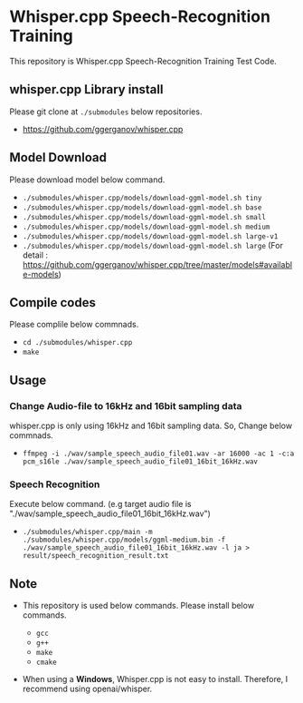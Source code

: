 # Whisper.cpp Speech-Recognition Training

This repository is Whisper.cpp Speech-Recognition Training Test Code.

## whisper.cpp Library install

Please git clone at `./submodules` below repositories.

- <https://github.com/ggerganov/whisper.cpp>

## Model Download

Please download model below command.

- `./submodules/whisper.cpp/models/download-ggml-model.sh tiny`
- `./submodules/whisper.cpp/models/download-ggml-model.sh base`
- `./submodules/whisper.cpp/models/download-ggml-model.sh small`
- `./submodules/whisper.cpp/models/download-ggml-model.sh medium`
- `./submodules/whisper.cpp/models/download-ggml-model.sh large-v1`
- `./submodules/whisper.cpp/models/download-ggml-model.sh large`
(For detail : <https://github.com/ggerganov/whisper.cpp/tree/master/models#available-models>)

## Compile codes

Please complile below commnads.

- `cd ./submodules/whisper.cpp`
- `make`

## Usage

### Change Audio-file to 16kHz and 16bit sampling data

whisper.cpp is only using 16kHz and 16bit sampling data. So, Change below commnads.
- `ffmpeg -i ./wav/sample_speech_audio_file01.wav -ar 16000 -ac 1 -c:a pcm_s16le ./wav/sample_speech_audio_file01_16bit_16kHz.wav`

### Speech Recognition

Execute below command. (e.g target audio file is "./wav/sample_speech_audio_file01_16bit_16kHz.wav")
- `./submodules/whisper.cpp/main -m ./submodules/whisper.cpp/models/ggml-medium.bin -f ./wav/sample_speech_audio_file01_16bit_16kHz.wav -l ja > result/speech_recognition_result.txt`

## Note

- This repository is used below commands. Please install below commands.

  - `gcc`
  - `g++`
  - `make`
  - `cmake`

- When using a **Windows**, Whisper.cpp is not easy to install. Therefore, I recommend using openai/whisper.
